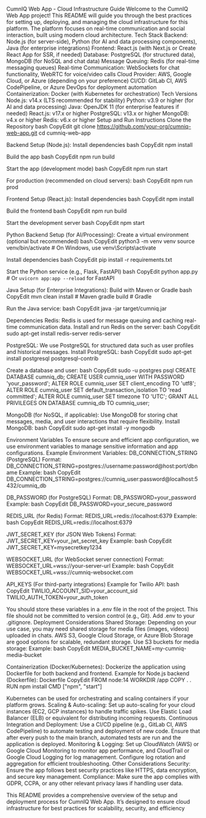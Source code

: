 CumnIQ Web App - Cloud Infrastructure Guide
Welcome to the CumnIQ Web App project! This README will guide you through the best practices for setting up, deploying, and managing the cloud infrastructure for this platform. The platform focuses on real-time communication and social interaction, built using modern cloud architecture.
Tech Stack
Backend: Node.js (for server-side), Python (for AI and data processing components), Java (for enterprise integrations)
Frontend: React.js (with Next.js or Create React App for SSR, if needed)
Database: PostgreSQL (for structured data), MongoDB (for NoSQL and chat data)
Message Queuing: Redis (for real-time messaging queues)
Real-time Communication: WebSockets for chat functionality, WebRTC for voice/video calls
Cloud Provider: AWS, Google Cloud, or Azure (depending on your preference)
CI/CD: GitLab CI, AWS CodePipeline, or Azure DevOps for deployment automation
Containerization: Docker (with Kubernetes for orchestration)
Tech Versions
Node.js: v14.x (LTS recommended for stability)
Python: v3.9 or higher (for AI and data processing)
Java: OpenJDK 11 (for enterprise features if needed)
React.js: v17.x or higher
PostgreSQL: v13.x or higher
MongoDB: v4.x or higher
Redis: v6.x or higher
Setup and Run Instructions
Clone the Repository
bash
CopyEdit
git clone https://github.com/your-org/cumniq-web-app.git
cd cumniq-web-app


Backend Setup (Node.js):
Install dependencies
bash
CopyEdit
npm install


Build the app
bash
CopyEdit
npm run build


Start the app (development mode)
bash
CopyEdit
npm run start


For production (recommended on cloud servers):
bash
CopyEdit
npm run prod


Frontend Setup (React.js):
Install dependencies
bash
CopyEdit
npm install


Build the frontend
bash
CopyEdit
npm run build


Start the development server
bash
CopyEdit
npm start


Python Backend Setup (for AI/Processing):
Create a virtual environment (optional but recommended)
bash
CopyEdit
python3 -m venv venv
source venv/bin/activate  # On Windows, use venv\Scripts\activate


Install dependencies
bash
CopyEdit
pip install -r requirements.txt


Start the Python service (e.g., Flask, FastAPI)
bash
CopyEdit
python app.py  # Or `uvicorn app:app --reload` for FastAPI


Java Setup (for Enterprise Integrations):
Build with Maven or Gradle
bash
CopyEdit
mvn clean install  # Maven
gradle build       # Gradle


Run the Java service:
bash
CopyEdit
java -jar target/cumniq.jar


Dependencies
Redis:
Redis is used for message queuing and caching real-time communication data.
Install and run Redis on the server:
bash
CopyEdit
sudo apt-get install redis-server
redis-server


PostgreSQL:
We use PostgreSQL for structured data such as user profiles and historical messages.
Install PostgreSQL:
bash
CopyEdit
sudo apt-get install postgresql postgresql-contrib


Create a database and user:
bash
CopyEdit
sudo -u postgres psql
CREATE DATABASE cumniq_db;
CREATE USER cumniq_user WITH PASSWORD 'your_password';
ALTER ROLE cumniq_user SET client_encoding TO 'utf8';
ALTER ROLE cumniq_user SET default_transaction_isolation TO 'read committed';
ALTER ROLE cumniq_user SET timezone TO 'UTC';
GRANT ALL PRIVILEGES ON DATABASE cumniq_db TO cumniq_user;


MongoDB (for NoSQL, if applicable):
Use MongoDB for storing chat messages, media, and user interactions that require flexibility.
Install MongoDB:
bash
CopyEdit
sudo apt-get install -y mongodb


Environment Variables
To ensure secure and efficient app configuration, we use environment variables to manage sensitive information and app configurations.
Example Environment Variables:
DB_CONNECTION_STRING (PostgreSQL)
Format: DB_CONNECTION_STRING=postgres://username:password@host:port/dbname
Example:
bash
CopyEdit
DB_CONNECTION_STRING=postgres://cumniq_user:password@localhost:5432/cumniq_db


DB_PASSWORD (for PostgreSQL)
Format: DB_PASSWORD=your_password
Example:
bash
CopyEdit
DB_PASSWORD=your_secure_password


REDIS_URL (for Redis)
Format: REDIS_URL=redis://localhost:6379
Example:
bash
CopyEdit
REDIS_URL=redis://localhost:6379


JWT_SECRET_KEY (for JSON Web Tokens)
Format: JWT_SECRET_KEY=your_jwt_secret_key
Example:
bash
CopyEdit
JWT_SECRET_KEY=mysecretkey1234


WEBSOCKET_URL (for WebSocket server connection)
Format: WEBSOCKET_URL=wss://your-server-url
Example:
bash
CopyEdit
WEBSOCKET_URL=wss://cumniq-websocket.com


API_KEYS (For third-party integrations)
Example for Twilio API:
bash
CopyEdit
TWILIO_ACCOUNT_SID=your_account_sid
TWILIO_AUTH_TOKEN=your_auth_token


You should store these variables in a .env file in the root of the project. This file should not be committed to version control (e.g., Git). Add .env to your .gitignore.
Deployment Considerations
Shared Storage:
Depending on your use case, you may need shared storage for media files (images, videos) uploaded in chats. AWS S3, Google Cloud Storage, or Azure Blob Storage are good options for scalable, redundant storage.
Use S3 buckets for media storage:
Example:
bash
CopyEdit
MEDIA_BUCKET_NAME=my-cumniq-media-bucket


Containerization (Docker/Kubernetes):
Dockerize the application using Dockerfile for both backend and frontend.
Example for Node.js backend (Dockerfile):
Dockerfile
CopyEdit
FROM node:14
WORKDIR /app
COPY . .
RUN npm install
CMD ["npm", "start"]


Kubernetes can be used for orchestrating and scaling containers if your platform grows.
Scaling & Auto-scaling:
Set up auto-scaling for your cloud instances (EC2, GCP instances) to handle traffic spikes.
Use Elastic Load Balancer (ELB) or equivalent for distributing incoming requests.
Continuous Integration and Deployment:
Use a CI/CD pipeline (e.g., GitLab CI, AWS CodePipeline) to automate testing and deployment of new code.
Ensure that after every push to the main branch, automated tests are run and the application is deployed.
Monitoring & Logging:
Set up CloudWatch (AWS) or Google Cloud Monitoring to monitor app performance, and CloudTrail or Google Cloud Logging for log management.
Configure log rotation and aggregation for efficient troubleshooting.
Other Considerations
Security: Ensure the app follows best security practices like HTTPS, data encryption, and secure key management.
Compliance: Make sure the app complies with GDPR, CCPA, or any other relevant privacy laws if handling user data.

This README provides a comprehensive overview of the setup and deployment process for CumnIQ Web App. It’s designed to ensure cloud infrastructure for best practices for scalability, security, and efficiency
